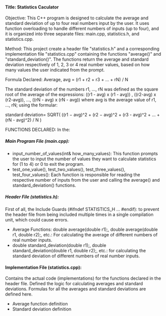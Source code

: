 #### Title: Statistics Caculator

Objective: This C++ program is designed to calculate the average and standard deviation of up to four real numbers input by the user. It uses function overloading to handle different numbers of inputs (up to four), and it is organized into three separate files: main.cpp, statistics.h, and statistics.cpp.

Method: This project create a header file "statistics.h" and a corresponding implementation file "statistics.cpp" containing the 
functions "average()" and "standard_deviation()". The functions return the average and standard deviation 
respectively of 1, 2, 3 or 4 real number values, based on how many values the user indicated from the prompt.

Formula Declared:
Average, avg = (r1 + r2 + r3 + ... + rN) / N

The standard deviation of the numbers r1, ..., rN was defined as the square root of the average of the expressions: ((r1 - avg) x (r1 - avg)) , ((r2-avg) x (r2-avg)), ..., ((rN - avg) x (rN - avg)) where avg is the average value of r1, ..., rN; using the formular:

standard deviation= SQRT( ((r1 − avg)^2 + (r2 − avg)^2 + (r3 - avg)^2 + ... + (rN - avg)^2) / N )

FUNCTIONS DECLARED: In the:
##### Main Program File (main.cpp):
+ input_number_of_values(int& how_many_values): This function prompts the user to input the number of values they want to calculate statistics for (1 to 4) or 0 to exit the program.
+ test_one_value(), test_two_values(), test_three_values(), test_four_values(): Each function is responsible for reading the respective number of inputs from the user and calling the average() and standard_deviation() functions.

##### Header File (statistics.h):
First of all, the Include Guards (#ifndef STATISTICS_H ... #endif): to prevent the header file from being included multiple times in a single compilation unit, which could cause errors.
+ Average Functions: double average(double r1);, double average(double r1, double r2);, etc.: For calculating the average of different numbers of real number inputs.
+ double standard_deviation(double r1);, double standard_deviation(double r1, double r2);, etc.: for calculating the standard deviation of different numbers of real number inputs.

#### Implementation File (statistics.cpp):
Contains the actual code (implementations) for the functions declared in the header file. Defined the logic for calculating averages and standard deviations.
Formulas for all the averages and standard deviations are defined here.
+ Average function definition
+ Standard deviation definition